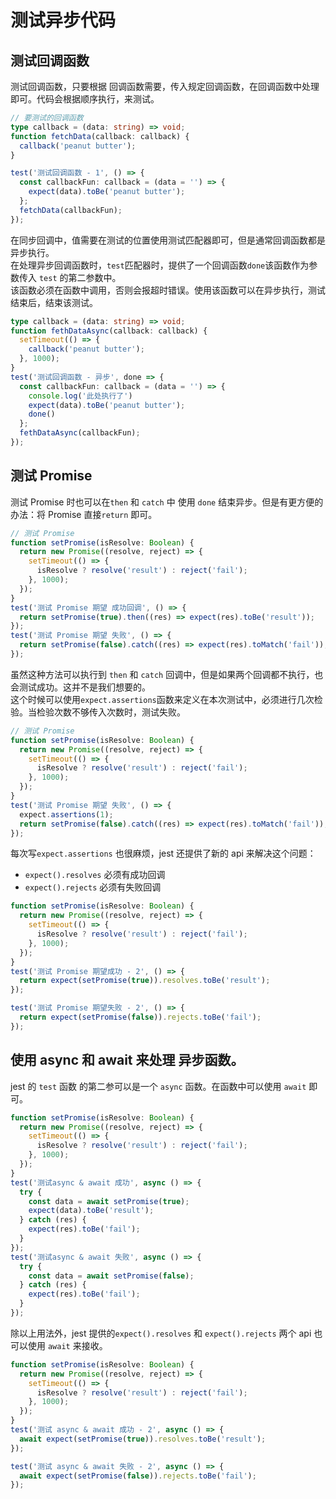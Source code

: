 # 测试异步代码

## 测试回调函数

测试回调函数，只要根据 回调函数需要，传入规定回调函数，在回调函数中处理即可。代码会根据顺序执行，来测试。

```Typescript
// 要测试的回调函数
type callback = (data: string) => void;
function fetchData(callback: callback) {
  callback('peanut butter');
}

test('测试回调函数 - 1', () => {
  const callbackFun: callback = (data = '') => {
    expect(data).toBe('peanut butter');
  };
  fetchData(callbackFun);
});
```

在同步回调中，值需要在测试的位置使用测试匹配器即可，但是通常回调函数都是异步执行。
<br>
在处理异步回调函数时，`test`匹配器时，提供了一个回调函数`done`该函数作为参数传入 `test` 的第二参数中。
<br>
该函数必须在函数中调用，否则会报超时错误。使用该函数可以在异步执行，测试结束后，结束该测试。

```Typescript
type callback = (data: string) => void;
function fethDataAsync(callback: callback) {
  setTimeout(() => {
    callback('peanut butter');
  }, 1000);
}
test('测试回调函数 - 异步', done => {
  const callbackFun: callback = (data = '') => {
    console.log('此处执行了')
    expect(data).toBe('peanut butter');
    done()
  };
  fethDataAsync(callbackFun);
});
```

## 测试 Promise

测试 Promise 时也可以在`then` 和 `catch` 中 使用 `done` 结束异步。但是有更方便的办法：将 Promise 直接`return` 即可。

```Typescript
// 测试 Promise
function setPromise(isResolve: Boolean) {
  return new Promise((resolve, reject) => {
    setTimeout(() => {
      isResolve ? resolve('result') : reject('fail');
    }, 1000);
  });
}
test('测试 Promise 期望 成功回调', () => {
  return setPromise(true).then((res) => expect(res).toBe('result'));
});
test('测试 Promise 期望 失败', () => {
  return setPromise(false).catch((res) => expect(res).toMatch('fail'));
});
```

虽然这种方法可以执行到 `then` 和 `catch` 回调中，但是如果两个回调都不执行，也会测试成功。这并不是我们想要的。<br/>
这个时候可以使用`expect.assertions`函数来定义在本次测试中，必须进行几次检验。当检验次数不够传入次数时，测试失败。

```Typescript
// 测试 Promise
function setPromise(isResolve: Boolean) {
  return new Promise((resolve, reject) => {
    setTimeout(() => {
      isResolve ? resolve('result') : reject('fail');
    }, 1000);
  });
}
test('测试 Promise 期望 失败', () => {
  expect.assertions(1);
  return setPromise(false).catch((res) => expect(res).toMatch('fail'));
});
```

每次写`expect.assertions` 也很麻烦，jest 还提供了新的 api 来解决这个问题：

- `expect().resolves` 必须有成功回调
- `expect().rejects` 必须有失败回调

```Typescript
function setPromise(isResolve: Boolean) {
  return new Promise((resolve, reject) => {
    setTimeout(() => {
      isResolve ? resolve('result') : reject('fail');
    }, 1000);
  });
}
test('测试 Promise 期望成功 - 2', () => {
  return expect(setPromise(true)).resolves.toBe('result');
});

test('测试 Promise 期望失败 - 2', () => {
  return expect(setPromise(false)).rejects.toBe('fail');
});
```

## 使用 async 和 await 来处理 异步函数。

jest 的 `test` 函数 的第二参可以是一个 `async` 函数。在函数中可以使用 `await` 即可。

```Typescript
function setPromise(isResolve: Boolean) {
  return new Promise((resolve, reject) => {
    setTimeout(() => {
      isResolve ? resolve('result') : reject('fail');
    }, 1000);
  });
}
test('测试async & await 成功', async () => {
  try {
    const data = await setPromise(true);
    expect(data).toBe('result');
  } catch (res) {
    expect(res).toBe('fail');
  }
});
test('测试async & await 失败', async () => {
  try {
    const data = await setPromise(false);
  } catch (res) {
    expect(res).toBe('fail');
  }
});
```
除以上用法外，jest 提供的`expect().resolves` 和 `expect().rejects` 两个 api 也可以使用 `await` 来接收。
```Typescript
function setPromise(isResolve: Boolean) {
  return new Promise((resolve, reject) => {
    setTimeout(() => {
      isResolve ? resolve('result') : reject('fail');
    }, 1000);
  });
}
test('测试 async & await 成功 - 2', async () => {
  await expect(setPromise(true)).resolves.toBe('result');
});

test('测试 async & await 失败 - 2', async () => {
  await expect(setPromise(false)).rejects.toBe('fail');
});
```